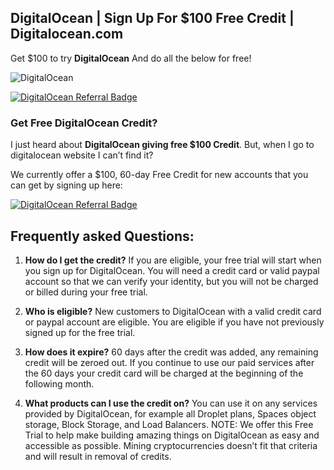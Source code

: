 ## DigitalOcean | Sign Up For $100 Free Credit | Digitalocean.com ##
Get $100 to try **DigitalOcean** And do all the below for free!

![DigitalOcean](https://blogging-techies.com/wp-content/uploads/2020/03/Como-instalar-WordPress-en-DigitalOcean.jpg "Get Free DigitalOcean Credit")


<a href="https://www.digitalocean.com/?refcode=dc81c2a75edd&utm_campaign=Referral_Invite&utm_medium=Referral_Program&utm_source=badge"><img src="https://web-platforms.sfo2.digitaloceanspaces.com/WWW/Badge%202.svg" alt="DigitalOcean Referral Badge" /></a>

### Get Free DigitalOcean Credit? ###

I just heard about **DigitalOcean giving free $100 Credit**. But, when I go to digitalocean website I can’t find it?

We currently offer a $100, 60-day Free Credit for new accounts that you can get by signing up here:

<a href="https://www.digitalocean.com/?refcode=dc81c2a75edd&utm_campaign=Referral_Invite&utm_medium=Referral_Program&utm_source=badge"><img src="https://web-platforms.sfo2.digitaloceanspaces.com/WWW/Badge%202.svg" alt="DigitalOcean Referral Badge" /></a>

## Frequently asked Questions: ##

1. **How do I get the credit?** If you are eligible, your free trial will start when you sign up for DigitalOcean. You will need a credit card or valid paypal account so that we can verify your identity, but you will not be charged or billed during your free trial.

2. **Who is eligible?** New customers to DigitalOcean with a valid credit card or paypal account are eligible. You are eligible if you have not previously signed up for the free trial.

3. **How does it expire?** 60 days after the credit was added, any remaining credit will be zeroed out. If you continue to use our paid services after the 60 days your credit card will be charged at the beginning of the following month.

4. **What products can I use the credit on?** You can use it on any services provided by DigitalOcean, for example all Droplet plans, Spaces object storage, Block Storage, and Load Balancers. NOTE: We offer this Free Trial to help make building amazing things on DigitalOcean as easy and accessible as possible. Mining cryptocurrencies doesn’t fit that criteria and will result in removal of credits.



